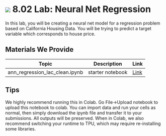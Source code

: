 # ![](https://ga-dash.s3.amazonaws.com/production/assets/logo-9f88ae6c9c3871690e33280fcf557f33.png) 8.02 Lab: Neural Net Regression

In this lab, you will be creating a neural net model for a regression problem based on California Housing Data. You will be trying to predict a target variable which corresponds to house price.

## Materials We Provide

| Topic | Description | Link |
| --- | --- | --- |
| ann_regression_lac_clean.ipynb |  starter notebook | [Link](ann_regression_lac_clean.ipynb)|


## Tips
We highly recommend running this in Colab. Go File->Upload notebook to upload this notebook to colab. You can import data and run your cells as normal, then simply download the ipynb file and transfer it to your submissions. All outputs will be preserved. When in Colab, we also recommend switching your runtime to TPU, which may require re-installing some libraries.